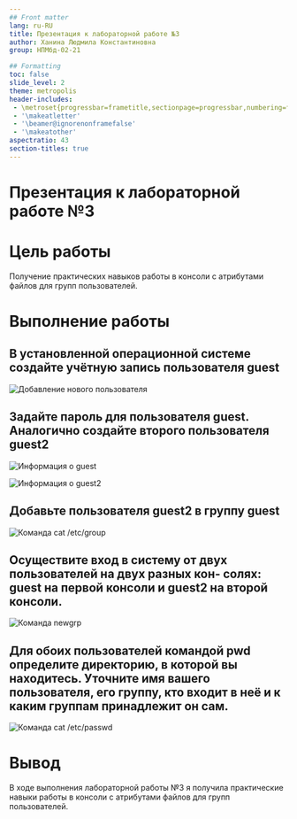 ```yaml
---
## Front matter
lang: ru-RU
title: Презентация к лабораторной работе №3
author: Ханина Людмила Константиновна
group: НПМбд-02-21

## Formatting
toc: false
slide_level: 2
theme: metropolis
header-includes: 
 - \metroset{progressbar=frametitle,sectionpage=progressbar,numbering=fraction}
 - '\makeatletter'
 - '\beamer@ignorenonframefalse'
 - '\makeatother'
aspectratio: 43
section-titles: true
---
```


# Презентация к лабораторной работе №3

# Цель работы

Получение практических навыков работы в консоли с атрибутами файлов для групп пользователей.

# Выполнение работы

## В установленной операционной системе создайте учётную запись пользователя guest

![Добавление нового пользователя](image/1.png)

## Задайте пароль для пользователя guest. Аналогично создайте второго пользователя guest2

![Информация о guest](image/2.png)

![Информация о guest2](image/3.png)

## Добавьте пользователя guest2 в группу guest

![Команда cat /etc/group](image/4.png)

## Осуществите вход в систему от двух пользователей на двух разных кон- солях: guest на первой консоли и guest2 на второй консоли.

![Команда newgrp](image/5.png)

## Для обоих пользователей командой pwd определите директорию, в которой вы находитесь. Уточните имя вашего пользователя, его группу, кто входит в неё и к каким группам принадлежит он сам.

![Команда cat /etc/passwd](image/6.png)

# Вывод 

В ходе выполнения лабораторной работы №3 я получила практические навыки работы в консоли с атрибутами файлов для групп пользователей.
